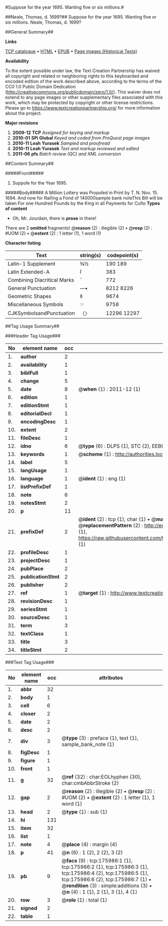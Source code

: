 #Suppose for the year 1695. Wanting five or six millions.#

##Neale, Thomas, d. 1699?##
Suppose for the year 1695. Wanting five or six millions.
Neale, Thomas, d. 1699?

##General Summary##

**Links**

[TCP catalogue](http://www.ota.ox.ac.uk/tcp/)  • 
[HTML](http://tei.it.ox.ac.uk/tcp/Texts-HTML/free/B04/B04532.html)  • 
[EPUB](http://tei.it.ox.ac.uk/tcp/Texts-EPUB/free/B04/B04532.epub) • 
[Page images (Historical Texts)](https://historicaltexts.jisc.ac.uk/eebo-52614801e)

**Availability**

To the extent possible under law, the Text Creation Partnership has waived all copyright and related or neighboring rights to this keyboarded and encoded edition of the work described above, according to the terms of the CC0 1.0 Public Domain Dedication (http://creativecommons.org/publicdomain/zero/1.0/). This waiver does not extend to any page images or other supplementary files associated with this work, which may be protected by copyright or other license restrictions. Please go to https://www.textcreationpartnership.org/ for more information about the project.

**Major revisions**

1. __2009-12__ __TCP__ *Assigned for keying and markup*
1. __2010-01__ __SPi Global__ *Keyed and coded from ProQuest page images*
1. __2010-11__ __Leah Yurasek__ *Sampled and proofread*
1. __2010-11__ __Leah Yurasek__ *Text and markup reviewed and edited*
1. __2011-06__ __pfs__ *Batch review (QC) and XML conversion*

##Content Summary##

#####Front#####

1. Suppoſe for the Year 1695.

#####Body#####
A Million Lottery was Propoſed in Print by T. N. Nov. 15. 1694. And now for Raiſing a Fond of 140000sample bank noteThis Bill will be taken For one Hundred Pounds by the King in all Payments for Cuſto
**Types of content**

  * Oh, Mr. Jourdain, there is **prose** in there!

There are 2 **omitted** fragments! 
 @__reason__ (2) : illegible (2)  •  @__resp__ (2) : #UOM (2)  •  @__extent__ (2) : 1 letter (1), 1 word (1)

**Character listing**


|Text|string(s)|codepoint(s)|
|---|---|---|
|Latin-1 Supplement|¾½|190 189|
|Latin Extended-A|ſ|383|
|Combining             Diacritical Marks|̄|772|
|General Punctuation|—•|8212 8226|
|Geometric Shapes|◊|9674|
|Miscellaneous Symbols|☞|9758|
|CJKSymbolsandPunctuation|〈〉|12296 12297|

##Tag Usage Summary##

###Header Tag Usage###

|No|element name|occ|attributes|
|---|---|---|---|
|1.|__author__|2||
|2.|__availability__|1||
|3.|__biblFull__|1||
|4.|__change__|5||
|5.|__date__|8| @__when__ (1) : 2011-12 (1)|
|6.|__edition__|1||
|7.|__editionStmt__|1||
|8.|__editorialDecl__|1||
|9.|__encodingDesc__|1||
|10.|__extent__|2||
|11.|__fileDesc__|1||
|12.|__idno__|6| @__type__ (6) : DLPS (1), STC (2), EEBO-CITATION (1), OCLC (1), VID (1)|
|13.|__keywords__|1| @__scheme__ (1) : http://authorities.loc.gov/ (1)|
|14.|__label__|5||
|15.|__langUsage__|1||
|16.|__language__|1| @__ident__ (1) : eng (1)|
|17.|__listPrefixDef__|1||
|18.|__note__|6||
|19.|__notesStmt__|2||
|20.|__p__|11||
|21.|__prefixDef__|2| @__ident__ (2) : tcp (1), char (1)  •  @__matchPattern__ (2) : ([0-9\-]+):([0-9IVX]+) (1), (.+) (1)  •  @__replacementPattern__ (2) : http://eebo.chadwyck.com/downloadtiff?vid=$1&page=$2 (1), https://raw.githubusercontent.com/textcreationpartnership/Texts/master/tcpchars.xml#$1 (1)|
|22.|__profileDesc__|1||
|23.|__projectDesc__|1||
|24.|__pubPlace__|2||
|25.|__publicationStmt__|2||
|26.|__publisher__|2||
|27.|__ref__|1| @__target__ (1) : http://www.textcreationpartnership.org/docs/. (1)|
|28.|__revisionDesc__|1||
|29.|__seriesStmt__|1||
|30.|__sourceDesc__|1||
|31.|__term__|3||
|32.|__textClass__|1||
|33.|__title__|3||
|34.|__titleStmt__|2||


###Text Tag Usage###

|No|element name|occ|attributes|
|---|---|---|---|
|1.|__abbr__|32||
|2.|__body__|1||
|3.|__cell__|6||
|4.|__closer__|2||
|5.|__date__|2||
|6.|__desc__|2||
|7.|__div__|3| @__type__ (3) : preface (1), text (1), sample_bank_note (1)|
|8.|__figDesc__|1||
|9.|__figure__|1||
|10.|__front__|1||
|11.|__g__|32| @__ref__ (32) : char:EOLhyphen (30), char:cmbAbbrStroke (2)|
|12.|__gap__|2| @__reason__ (2) : illegible (2)  •  @__resp__ (2) : #UOM (2)  •  @__extent__ (2) : 1 letter (1), 1 word (1)|
|13.|__head__|2| @__type__ (1) : sub (1)|
|14.|__hi__|131||
|15.|__item__|32||
|16.|__list__|1||
|17.|__note__|4| @__place__ (4) : margin (4)|
|18.|__p__|41| @__n__ (6) : 1 (2), 2 (2), 3 (2)|
|19.|__pb__|9| @__facs__ (9) : tcp:175986:1 (1), tcp:175986:2 (1), tcp:175986:3 (1), tcp:175986:4 (2), tcp:175986:5 (1), tcp:175986:6 (2), tcp:175986:7 (1)  •  @__rendition__ (3) : simple:additions (3)  •  @__n__ (4) : 1 (1), 2 (1), 3 (1), 4 (1)|
|20.|__row__|3| @__role__ (1) : total (1)|
|21.|__signed__|2||
|22.|__table__|1||
